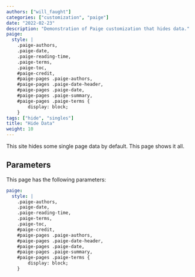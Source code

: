 ```yaml
---
authors: ["will_faught"]
categories: ["customization", "paige"]
date: "2022-02-23"
description: "Demonstration of Paige customization that hides data."
paige:
  style: |
    .paige-authors,
    .paige-date,
    .paige-reading-time,
    .paige-terms,
    .paige-toc,
    #paige-credit,
    #paige-pages .paige-authors,
    #paige-pages .paige-date-header,
    #paige-pages .paige-date,
    #paige-pages .paige-summary,
    #paige-pages .paige-terms {
        display: block;
    }
tags: ["hide", "singles"]
title: "Hide Data"
weight: 10
---
```


This site hides some single page data by default. This page shows it all.

<!--more-->

## Parameters

This page has the following parameters:

```yaml
paige:
  style: |
    .paige-authors,
    .paige-date,
    .paige-reading-time,
    .paige-terms,
    .paige-toc,
    #paige-credit,
    #paige-pages .paige-authors,
    #paige-pages .paige-date-header,
    #paige-pages .paige-date,
    #paige-pages .paige-summary,
    #paige-pages .paige-terms {
        display: block;
    }
```
